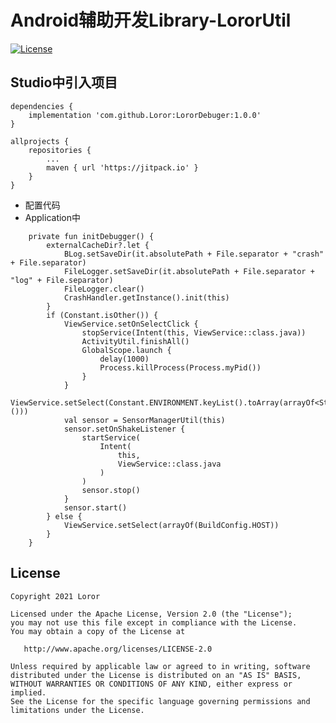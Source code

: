 # Android辅助开发Library-LororUtil

[![License](https://img.shields.io/badge/License%20-Apache%202-337ab7.svg)](https://www.apache.org/licenses/LICENSE-2.0)

## Studio中引入项目

```
dependencies {
    implementation 'com.github.Loror:LororDebuger:1.0.0'
}

allprojects {
    repositories {
        ...
        maven { url 'https://jitpack.io' }
    }
}
```

* 配置代码
* Application中
```
    private fun initDebugger() {
        externalCacheDir?.let {
            BLog.setSaveDir(it.absolutePath + File.separator + "crash" + File.separator)
            FileLogger.setSaveDir(it.absolutePath + File.separator + "log" + File.separator)
            FileLogger.clear()
            CrashHandler.getInstance().init(this)
        }
        if (Constant.isOther()) {
            ViewService.setOnSelectClick {
                stopService(Intent(this, ViewService::class.java))
                ActivityUtil.finishAll()
                GlobalScope.launch {
                    delay(1000)
                    Process.killProcess(Process.myPid())
                }
            }
            ViewService.setSelect(Constant.ENVIRONMENT.keyList().toArray(arrayOf<String>()))
            val sensor = SensorManagerUtil(this)
            sensor.setOnShakeListener {
                startService(
                    Intent(
                        this,
                        ViewService::class.java
                    )
                )
                sensor.stop()
            }
            sensor.start()
        } else {
            ViewService.setSelect(arrayOf(BuildConfig.HOST))
        }
    }
```

License
-------

    Copyright 2021 Loror

    Licensed under the Apache License, Version 2.0 (the "License");
    you may not use this file except in compliance with the License.
    You may obtain a copy of the License at

       http://www.apache.org/licenses/LICENSE-2.0

    Unless required by applicable law or agreed to in writing, software
    distributed under the License is distributed on an "AS IS" BASIS,
    WITHOUT WARRANTIES OR CONDITIONS OF ANY KIND, either express or implied.
    See the License for the specific language governing permissions and
    limitations under the License.
